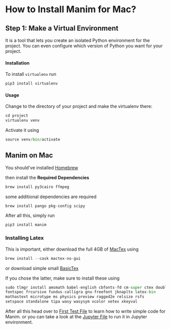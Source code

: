 # How to Install Manim for Mac?

## Step 1: Make a Virtual Environment

It is a tool that lets you create an isolated Python environment for the project. You can even configure which version of Python you want for your project.

#### Installation

To install `virtualenv` run

```python
pip3 install virtualenv
```


#### Usage

Change to the directory of your project and make the virtualenv there:

```python
cd project
virtualenv venv
```


Activate it using

```python
source venv/bin/activate
```

## Manim on Mac

You should've installed [Homebrew](https://brew.sh/)

then install the **Required Dependencies**

```python
brew install py3cairo ffmpeg
```


some additional dependencies are required

```python
brew install pango pkg-config scipy
```

After all this, simply run
```python
pip3 install manim
```

### Installing Latex
This is important, either download the full 4GB of [MacTex](http://www.tug.org/mactex/) using

```python
brew install --cask mactex-no-gui
```

or download simple small [BasicTex](http://www.tug.org/mactex/morepackages.html)

If you chose the latter, make sure to install these using
```python
sudo tlmgr install amsmath babel-english cbfonts-fd cm-super ctex doublestroke dvisvgm everysel
fontspec frcursive fundus-calligra gnu-freefont jknapltx latex-bin
mathastext microtype ms physics preview ragged2e relsize rsfs
setspace standalone tipa wasy wasysym xcolor xetex xkeyval
```

After all this head over to [First Test File](https://github.com/MonitSharma/animation/blob/main/test1.py) to learn how to write simple code for Manim.
or you can take a look at the [Jupyter File](https://github.com/MonitSharma/animation/blob/main/tutorial1.ipynb) to run it in Jupyter environment.

